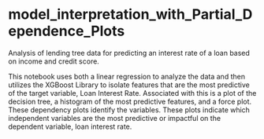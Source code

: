 # model_interpretation_with_Partial_Dependence_Plots
Analysis of lending tree data for predicting an interest rate of a loan based on income and credit score. 

This notebook uses both a linear regression to analyze the data and then utilizes the XGBoost Library to isolate features that are the most predictive of the target variable, Loan Interest Rate. Associated with this is a plot of the decision tree, a histogram of the most predictive features, and a force plot. These dependency plots identify the variables. These plots indicate which independent variables are the most predictive or impactful on the dependent variable, loan interest rate. 
